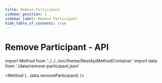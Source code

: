 ```yaml
---
title: Remove Participant
sidebar_position: 1
sidebar_label: Remove Participant
hide_table_of_contents: true
---
```


# Remove Participant - API

import Method from '../../../src/theme/RestApiMethodContainer'
import data from './data/remove-participant.json'

<Method
{...data.removeParticipant}
/>
